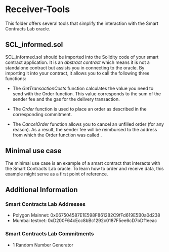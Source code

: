 # Receiver-Tools 

This folder offers several tools that simplify the interaction with the Smart Contracts Lab oracle. 

## SCL_informed.sol

SCL_informed.sol should be imported into the Solidity code of your smart contract application. It is an *abstract contract* which means it is not a standalone contract but assists you in connecting to the oracle. By importing it into your contract, it allows you to call the following three functions:

- The *GetTransactionCosts* function calculates the value you need to send with the Order function. This value corresponds to the sum of the sender fee and the gas for the delivery transaction.

- The *Order* function is used to place an order as described in the corresponding commitment.

- The *CancelOrder* function allows you to cancel an unfilled order (for any reason). As a result, the sender fee will be reimbursed to the address from which the Order function was called .

## Minimal use case

The minimal use case is an example of a smart contract that interacts with the Smart Contracts Lab oracle. To learn how to order and receive data, this example might serve as a first point of reference.

## Additional Information

### Smart Contracts Lab Addresses

- Polygon Mainnet: 0x067504587E1E598F861282C9fFd619E5B0a0d238 
- Mumbai testnet: 0xD200F64cEcc8bBc1292c0187F5ee6cD7bDf1eeac 

### Smart Contracts Lab Commitments

- 1  Random Number Generator


